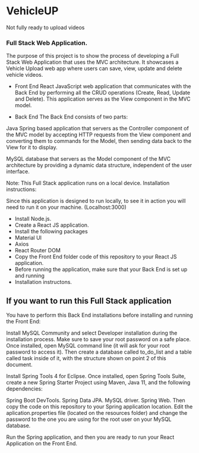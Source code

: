 # VehicleUP

Not fully ready to upload videos

### Full Stack Web Application.

The purpose of this project is to show the process of developing a Full Stack Web Application that uses the MVC architecture. It showcases a Vehicle Upload web app where users can save, view, update and delete vehicle videos.

- Front End
  React JavaScript web application that communicates with the Back End by performing all the CRUD operations (Create, Read, Update and Delete). This application serves as the View component in the MVC model.

- Back End
  The Back End consists of two parts:

Java Spring based application that servers as the Controller component of the MVC model by accepting HTTP requests from the View component and converting them to commands for the Model, then sending data back to the View for it to display.

MySQL database that servers as the Model component of the MVC architecture by providing a dynamic data structure, independent of the user interface.

Note: This Full Stack application runs on a local device.
Installation instructions:

Since this application is designed to run locally, to see it in action you will need to run it on your machine. (Localhost:3000)

- Install Node.js.
- Create a React JS application.
- Install the following packages
- Material UI
- Axios
- React Router DOM
- Copy the Front End folder code of this repository to your React JS application.
- Before running the application, make sure that your Back End is set up and running
- Installation instructons.

## If you want to run this Full Stack application 
You have to perform this Back End installations before installing and running the Front End:

Install MySQL Community and select Developer installation during the installation process. Make sure to save your root password on a safe place. Once installed, open MySQL command line (it will ask for your root password to access it). Then create a database called to_do_list and a table called task inside of it, with the structure shown on point 2 of this document.

Install Spring Tools 4 for Eclipse. Once installed, open Spring Tools Suite, create a new Spring Starter Project using Maven, Java 11, and the following dependencies:

Spring Boot DevTools.
Spring Data JPA.
MySQL driver.
Spring Web.
Then copy the code on this repository to your Spring application location. Edit the aplication.properties file (located on the resources folder) and change the password to the one you are using for the root user on your MySQL database.

Run the Spring application, and then you are ready to run your React Application on the Front End.
